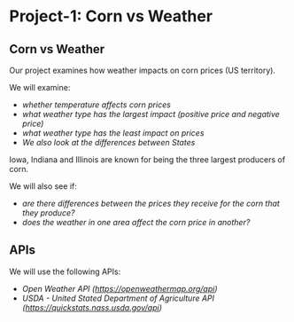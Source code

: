 # Project-1: Corn vs Weather

## Corn vs Weather

Our project examines how weather impacts on corn prices (US territory).

We will examine:

* _whether temperature affects corn prices_
* _what weather type has the largest impact (positive price and negative price)_
* _what weather type has the least impact on prices_
* _We also look at the differences between States_ 

Iowa, Indiana and Illinois are known for being the three largest producers of corn.

We will also see if:

* _are there differences between the prices they receive for the corn that they produce?_
* _does the weather in one area affect the corn price in another?_

## APIs

We will use the following APIs:

* _Open Weather API (https://openweathermap.org/api)_ 
* _USDA - United Stated Department of Agriculture API (https://quickstats.nass.usda.gov/api)_
